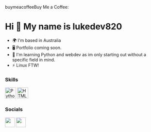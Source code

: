 buymeacoffeeBuy Me a Coffee:

Hi 👋 My name is lukedev820
===========================

*   🌍  I'm based in Australia
*   🖥️  Portfolio coming soon.
*   🧠  I'm learning Python and webdev as im only starting out without a specific field in mind.
*   ⚡  Linux FTW!

### Skills
<p align="left">
<a href="https://www.python.org/" target="_blank" rel="noreferrer"><img src="https://raw.githubusercontent.com/danielcranney/readme-generator/main/public/icons/skills/python-colored.svg" width="36" height="36" alt="Python" /></a>
<a href="https://developer.mozilla.org/en-US/docs/Glossary/HTML5" target="_blank" rel="noreferrer"><img src="https://raw.githubusercontent.com/danielcranney/readme-generator/main/public/icons/skills/html5-colored.svg" width="36" height="36" alt="HTML5" /></a>
</p>
      
### Socials
                  
<p align="left"> <a href="https://discord.com/users/Lukedev820#3693" target="_blank" rel="noreferrer"><img src="https://raw.githubusercontent.com/danielcranney/readme-generator/main/public/icons/socials/discord.svg" width="32" height="32" /></a> <a href="https://www.github.com/lukedev820" target="_blank" rel="noreferrer"><img src="https://raw.githubusercontent.com/danielcranney/readme-generator/main/public/icons/socials/github-dark.svg" width="32" height="32" /></a></p>

